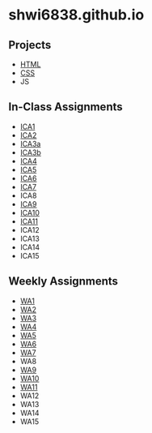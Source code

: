 # shwi6838.github.io


## Projects
- [HTML](shwi6838.github.io/html-midterm/page1.html)
- [CSS](shwi6838.github.io/index.html)
- JS

## In-Class Assignments
- [ICA1](shwi6838.github.io/ica/ica1.html)
- [ICA2](shwi6838.github.io/ica/ica2.pdf)
- [ICA3a](shwi6838.github.io/ica/ica3a.html)
- [ICA3b](shwi6838.github.io/ica/ica3-part2/assets/ica3b.html)
- [ICA4](shwi6838.github.io/ica/ica4.html)
- [ICA5](shwi6838.github.io/ica/ica5/ica5.html)
- [ICA6](shwi6838.github.io/ica/ica6/ica6-part1.html)
- [ICA7](shwi6838.github.io/ica/ica7.html)
- ICA8
- [ICA9](shwi6838.github.io/ica/ica9.html)
- [ICA10](shwi6838.github.io/ica/ica10.html)
- [ICA11](shwi6838.github.io/ica/ica11.html)
- ICA12
- ICA13
- ICA14
- ICA15

## Weekly Assignments
- [WA1](shwi6838.github.io/wa/wa1.html)
- [WA2](shwi6838.github.io/wa/wa2.html)
- [WA3](shwi6838.github.io/wa/wa3.html)
- [WA4](shwi6838.github.io/wa/wa4.html)
- [WA5](shwi6838.github.io/wa/wa5.html)
- [WA6](shwi6838.github.io/wa/wa6/index.html)
- [WA7](shwi6838.github.io/wa/wa7.html)
- WA8
- [WA9](shwi6838.github.io/wa/wa9.html)
- [WA10](shwi6838.github.io/wa/wa10.html)
- [WA11](shwi6838.github.io/wa/wa11.html)
- WA12
- WA13
- WA14
- WA15





